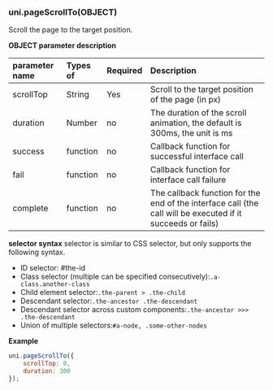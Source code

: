 ### uni.pageScrollTo(OBJECT)

Scroll the page to the target position.

**OBJECT parameter description**

| parameter name | Types of | Required | Description                                                  |
| :------------- | :------- | :------- | :----------------------------------------------------------- |
| scrollTop      | String   | Yes      | Scroll to the target position of the page (in px)            |
| duration       | Number   | no       | The duration of the scroll animation, the default is 300ms, the unit is ms |
| success        | function | no       | Callback function for successful interface call              |
| fail           | function | no       | Callback function for interface call failure                 |
| complete       | function | no       | The callback function for the end of the interface call (the call will be executed if it succeeds or fails) |

**selector syntax** selector is similar to CSS selector, but only supports the following syntax.

- ID selector: #the-id
- Class selector (multiple can be specified consecutively):`.a-class.another-class`
- Child element selector:`.the-parent > .the-child`
- Descendant selector:`.the-ancestor .the-descendant`
- Descendant selector across custom components:`.the-ancestor >>> .the-descendant`
- Union of multiple selectors:`#a-node, .some-other-nodes`

**Example**

```javascript
uni.pageScrollTo({
    scrollTop: 0,
    duration: 300
});
```